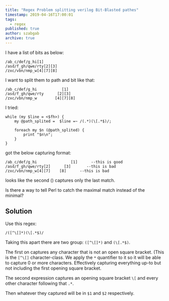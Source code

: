 ```yaml
---
title: "Regex Problem splitting verilog Bit-Blasted pathes"
timestamp: 2019-04-16T17:00:01
tags:
  - regex
published: true
author: szabgab
archive: true
---
```




I have a list of bits  as below:

```
/ab_c/def/g_hi[1]
/asd/f_gh/qwe/rty[2][3]
/zxc/vbn/nmp_w[4][7][8]
```

I want to split them to path and bit like that:

```
/ab_c/def/g_hi           [1]
/asd/f_gh/qwe/rty      [2][3]
/zxc/vbn/nmp_w        [4][7][8]
```


I tried:

```
while (my $line = <$fh>) {
    my @path_splited =  $line =~ /(.*)(\[.*$)/;

    foreach my $n (@path_splited) {
        print "$n\n";
    }
}
```

got the below capturing format:

```
/ab_c/def/g_hi               [1]      --this is good
/asd/f_gh/qwe/rty[2]      [3]       --this is bad
/zxc/vbn/nmp_w[4][7]    [8]      --this is bad
```

looks like the second () captures only the last match.

Is there a way to tell Perl to catch the maximal match instead of the minimal?


## Solution

Use this regex:

```
/([^\[]*)(\[.*$)/
```

Taking this apart there are two group: `([^\[]*)` and `(\[.*$)`.

The first on captures any character that is not an open square bracket. (This is the `[^\[]` character-class.
We apply the `*` quantifier to it so it will be able to capture 0 or more characters. Effectively capturing
everything up-to but not including the first opening square bracket.

The second expression captures an opening square bracket `\[` and every other character following that `.*`.

Then whatever they captured will be in `$1` and `$2` respectively.



